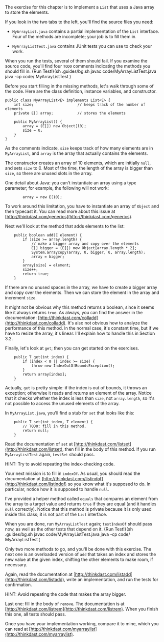 The exercise for this chapter is to implement a `List` that uses a Java array to store the elements. 

If you look in the two tabs to the left, you'll find the source files you need:





*  `MyArrayList.java` contains a partial implementation of the
`List` interface.  Four of the methods are incomplete; your job
is to fill them in.

*  `MyArrayListTest.java` contains JUnit tests you can use to
check your work.




When you run the tests, several of them should fail. If you examine the source code, you'll find four `TODO` comments indicating the methods you should fill in. {Run Test!}(sh .guides/bg.sh javac code/MyArrayListTest.java java -cp code/ MyArrayListTest )


Before you start filling in the missing methods, let's walk through some of the code. Here are the class definition, instance variables, and constructor.



```code
public class MyArrayList<E> implements List<E> {
    int size;                    // keeps track of the number of elements
    private E[] array;           // stores the elements
    
    public MyArrayList() {
        array = (E[]) new Object[10];
        size = 0;
    }
}
```

As the comments indicate, `size` keeps track of how many elements are in `MyArrayList`, and `array` is the array that actually contains the elements.


The constructor creates an array of 10 elements, which are initially `null`, and sets `size` to 0. Most of the time, the length of the array is bigger than `size`, so there are unused slots in the array.


One detail about Java: you can't instantiate an array using a type parameter; for example, the following will not work:

```code
        array = new E[10];
```

To work around this limitation, you have to instantiate an array of `Object` and then typecast it. You can read more about this issue at [http://thinkdast.com/generics](http://thinkdast.com/generics).

Next we'll look at the method that adds elements to the list:

```code
    public boolean add(E element) {
        if (size >= array.length) {
            // make a bigger array and copy over the elements
            E[] bigger = (E[]) new Object[array.length * 2];
            System.arraycopy(array, 0, bigger, 0, array.length);
            array = bigger;
        } 
        array[size] = element;
        size++;
        return true;
    }
```

If there are no unused spaces in the array, we have to create a bigger array and copy over the elements. Then we can store the element in the array and increment `size`.


It might not be obvious why this method returns a boolean, since it seems like it always returns `true`. As always, you can find the answer in the documentation: [http://thinkdast.com/colladd](http://thinkdast.com/colladd). It's also not obvious how to analyze the performance of this method. In the normal case, it's constant time, but if we have to resize the array, it's linear. I'll explain how to handle this in Section 3.2.


Finally, let's look at `get`; then you can get started on the exercises.

```code
    public T get(int index) {
        if (index < 0 || index >= size) {
            throw new IndexOutOfBoundsException();
        }
        return array[index];
    }
```

Actually, `get` is pretty simple: if the index is out of bounds, it throws an exception; otherwise it reads and returns an element of the array. Notice that it checks whether the index is less than `size`, not `array.length`, so it's not possible to access the unused elements of the array.


In `MyArrayList.java`, you'll find a stub for `set` that looks like this:

```code
    public T set(int index, T element) {
        // TODO: fill in this method.
        return null;
    }
```

Read the documentation of `set` at [http://thinkdast.com/listset](http://thinkdast.com/listset), then fill in the body of this method. If you run `MyArrayListTest` again, `testSet` should pass.


HINT: Try to avoid repeating the index-checking code.

Your next mission is to fill in `indexOf`. As usual, you should read the documentation at [http://thinkdast.com/listindof](http://thinkdast.com/listindof) so you know what it's supposed to do. In particular, notice how it is supposed to handle `null`.


I've provided a helper method called `equals` that compares an element from the array to a target value and returns `true` if they are equal (and it handles `null` correctly). Notice that this method is private because it is only used inside this class; it is not part of the `List` interface.


When you are done, run `MyArrayListTest` again; `testIndexOf` should pass now, as well as the other tests that depend on it. {Run Test!}(sh .guides/bg.sh javac code/MyArrayListTest.java java -cp code/ MyArrayListTest )


Only two more methods to go, and you'll be done with this exercise. The next one is an overloaded version of `add` that takes an index and stores the new value at the given index, shifting the other elements to make room, if necessary.


Again, read the documentation at [http://thinkdast.com/listadd](http://thinkdast.com/listadd), write an implementation, and run the tests for confirmation.

HINT: Avoid repeating the code that makes the array bigger.

Last one: fill in the body of `remove`.  The documentation is at [http://thinkdast.com/listrem](http://thinkdast.com/listrem). When you finish this one, all tests should pass.


Once you have your implementation working, compare it to mine, which you can read at [http://thinkdast.com/myarraylist](http://thinkdast.com/myarraylist).